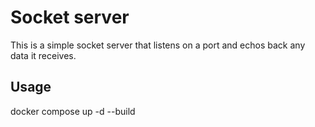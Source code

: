 # Socket server

This is a simple socket server that listens on a port and echos back any data it receives.

## Usage

docker compose up -d --build

